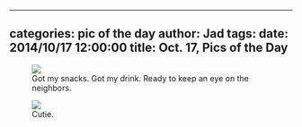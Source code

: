 
---
categories: pic of the day
author: Jad
tags: 
date: 2014/10/17 12:00:00
title: Oct. 17, Pics of the Day 
---

<figure>
<img src="/img/2014/10/17/img_20141017_130919786_hdr_medium.jpg" />
<figcaption>Got my snacks. Got my drink. Ready to keep an eye on the neighbors.</figcaption>
</figure>

<figure>
<img src="/img/2014/10/17/img_20141017_130136691_medium.jpg" />
<figcaption>Cutie.</figcaption>
</figure>
